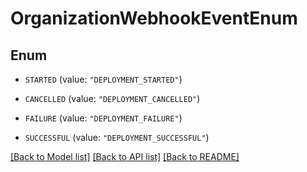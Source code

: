 # OrganizationWebhookEventEnum

## Enum


* `STARTED` (value: `"DEPLOYMENT_STARTED"`)

* `CANCELLED` (value: `"DEPLOYMENT_CANCELLED"`)

* `FAILURE` (value: `"DEPLOYMENT_FAILURE"`)

* `SUCCESSFUL` (value: `"DEPLOYMENT_SUCCESSFUL"`)


[[Back to Model list]](../README.md#documentation-for-models) [[Back to API list]](../README.md#documentation-for-api-endpoints) [[Back to README]](../README.md)



